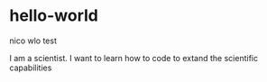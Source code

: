 # hello-world
nico wlo test

I am a scientist. I want to learn how to code to extand the scientific capabilities
